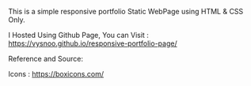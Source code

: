 This is a simple responsive portfolio Static WebPage using HTML & CSS Only.

I Hosted Using Github Page,
 You can Visit :  https://vysnoo.github.io/responsive-portfolio-page/

Reference and Source:

Icons :  https://boxicons.com/
